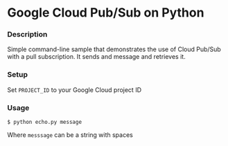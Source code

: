 # Google Cloud Pub/Sub on Python

### Description

Simple command-line sample that demonstrates the use of Cloud Pub/Sub with a pull subscription. It sends and message and retrieves it.


### Setup

Set `PROJECT_ID` to your Google Cloud project ID


### Usage

```
$ python echo.py message
```

Where `messsage` can be a string with spaces